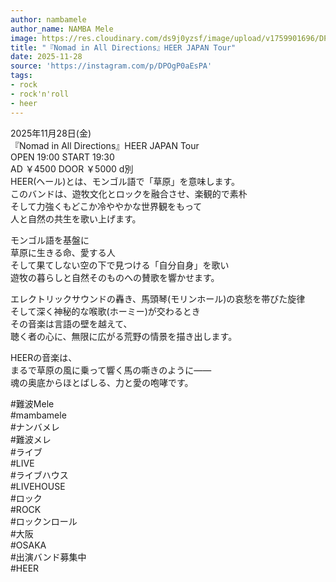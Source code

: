 ```yaml
---
author: nambamele
author_name: NAMBA Mele
image: https://res.cloudinary.com/ds9j0yzsf/image/upload/v1759901696/DPOgP0aEsPA.jpg
title: "『Nomad in All Directions』HEER JAPAN Tour"
date: 2025-11-28
source: 'https://instagram.com/p/DPOgP0aEsPA'
tags:
- rock
- rock'n'roll
- heer
---
```

2025年11月28日(金)<br>
『Nomad in All Directions』HEER JAPAN Tour<br>
OPEN 19:00 START 19:30<br>
AD ￥4500 DOOR ￥5000 d別<br>
HEER(ヘール)とは、モンゴル語で「草原」を意味します。<br>
このバンドは、遊牧文化とロックを融合させ、楽観的で素朴<br>
そして力強くもどこか冷ややかな世界観をもって<br>
人と自然の共生を歌い上げます。

モンゴル語を基盤に<br>
草原に生きる命、愛する人<br>
そして果てしない空の下で見つける「自分自身」を歌い<br>
遊牧の暮らしと自然そのものへの賛歌を響かせます。

エレクトリックサウンドの轟き、馬頭琴(モリンホール)の哀愁を帯びた旋律<br>
そして深く神秘的な喉歌(ホーミー)が交わるとき<br>
その音楽は言語の壁を越えて、<br>
聴く者の心に、無限に広がる荒野の情景を描き出します。

HEERの音楽は、<br>
まるで草原の風に乗って響く馬の嘶きのように――<br>
魂の奥底からほとばしる、力と愛の咆哮です。

#難波Mele<br>
#mambamele<br>
#ナンバメレ<br>
#難波メレ<br>
#ライブ<br>
#LIVE<br>
#ライブハウス<br>
#LIVEHOUSE<br>
#ロック<br>
#ROCK<br>
#ロックンロール<br>
#大阪<br>
#OSAKA<br>
#出演バンド募集中<br>
#HEER